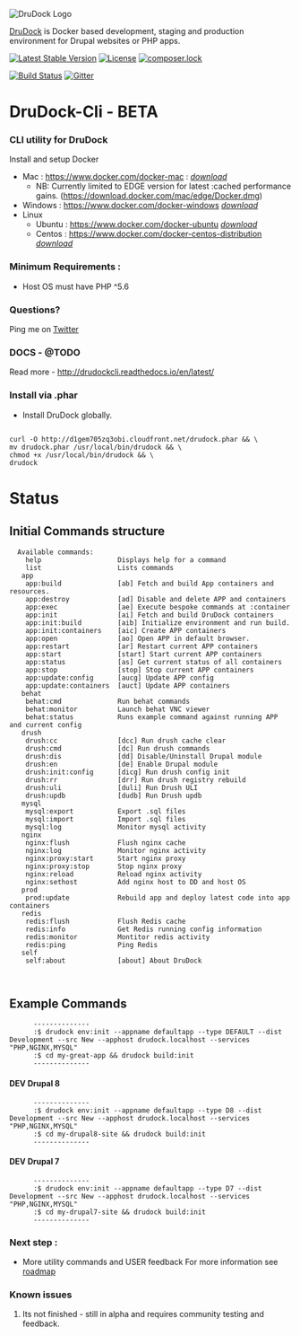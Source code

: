 ![DruDock Logo](https://s3.eu-west-2.amazonaws.com/drudock/DruDockLogo.jpg)

[DruDock](https://www.4alldigital.io/drudock) is Docker based development, staging and production environment for Drupal websites or PHP apps.

[![Latest Stable Version](https://poser.pugx.org/drudock/cli/v/stable)](https://packagist.org/packages/drudock/cli)
[![License](https://poser.pugx.org/drudock/cli/license)](https://packagist.org/packages/drudock/cli)
[![composer.lock](https://poser.pugx.org/drudock/cli/composerlock)](https://packagist.org/packages/drudock/cli)

[![Build Status](https://travis-ci.org/4AllDigital/DruDockCli.svg?branch=master)](https://travis-ci.org/4AllDigital/DruDockCli)
[![Gitter](https://badges.gitter.im/Join%20Chat.svg)](https://gitter.im/DruDockCli/Lobby?utm_source=badge&utm_medium=badge&utm_campaign=pr-badge)


# DruDock-Cli - BETA
### CLI utility for DruDock

Install and setup Docker
  
- Mac : https://www.docker.com/docker-mac : 
[_download_](https://store.docker.com/editions/community/docker-ce-desktop-mac)
  - NB: Currently limited to EDGE version for latest :cached performance gains. (https://download.docker.com/mac/edge/Docker.dmg)
- Windows : https://www.docker.com/docker-windows
[_download_](https://store.docker.com/editions/community/docker-ce-desktop-windows)
- Linux
  - Ubuntu : https://www.docker.com/docker-ubuntu
  [_download_](https://store.docker.com/editions/community/docker-ce-server-ubuntu)
  - Centos : https://www.docker.com/docker-centos-distribution
  [_download_](https://store.docker.com/editions/community/docker-ce-server-centos)
   
### Minimum Requirements : 
- Host OS must have PHP ^5.6

### Questions?
  Ping me on [Twitter](http://twitter.com/@4alldigital)
  
### DOCS - @TODO
  Read more - http://drudockcli.readthedocs.io/en/latest/
   
### Install via .phar
  - Install DruDock globally.
  
  ``` 
  
  curl -O http://d1gem705zq3obi.cloudfront.net/drudock.phar && \
  mv drudock.phar /usr/local/bin/drudock && \
  chmod +x /usr/local/bin/drudock && \
  drudock
  
  ```

# Status
## Initial Commands structure
```
  Available commands:
    help                   Displays help for a command
    list                   Lists commands
   app
    app:build              [ab] Fetch and build App containers and resources.
    app:destroy            [ad] Disable and delete APP and containers
    app:exec               [ae] Execute bespoke commands at :container
    app:init               [ai] Fetch and build DruDock containers
    app:init:build         [aib] Initialize environment and run build.
    app:init:containers    [aic] Create APP containers
    app:open               [ao] Open APP in default browser.
    app:restart            [ar] Restart current APP containers
    app:start              [start] Start current APP containers
    app:status             [as] Get current status of all containers
    app:stop               [stop] Stop current APP containers
    app:update:config      [aucg] Update APP config
    app:update:containers  [auct] Update APP containers
   behat
    behat:cmd              Run behat commands
    behat:monitor          Launch behat VNC viewer
    behat:status           Runs example command against running APP and current config
   drush
    drush:cc               [dcc] Run drush cache clear
    drush:cmd              [dc] Run drush commands
    drush:dis              [dd] Disable/Uninstall Drupal module
    drush:en               [de] Enable Drupal module
    drush:init:config      [dicg] Run drush config init
    drush:rr               [drr] Run drush registry rebuild
    drush:uli              [duli] Run Drush ULI
    drush:updb             [dudb] Run Drush updb
   mysql
    mysql:export           Export .sql files
    mysql:import           Import .sql files
    mysql:log              Monitor mysql activity
   nginx
    nginx:flush            Flush nginx cache
    nginx:log              Monitor nginx activity
    nginx:proxy:start      Start nginx proxy
    nginx:proxy:stop       Stop nginx proxy
    nginx:reload           Reload nginx activity
    nginx:sethost          Add nginx host to DD and host OS
   prod
    prod:update            Rebuild app and deploy latest code into app containers
   redis
    redis:flush            Flush Redis cache
    redis:info             Get Redis running config information
    redis:monitor          Montitor redis activity
    redis:ping             Ping Redis
   self
    self:about             [about] About DruDock

       
```

## Example Commands
```
      --------------
      :$ drudock env:init --appname defaultapp --type DEFAULT --dist Development --src New --apphost drudock.localhost --services "PHP,NGINX,MYSQL"
      :$ cd my-great-app && drudock build:init
      --------------
```    
#### DEV Drupal 8  
```
      --------------
      :$ drudock env:init --appname defaultapp --type D8 --dist Development --src New --apphost drudock.localhost --services "PHP,NGINX,MYSQL"
      :$ cd my-drupal8-site && drudock build:init
      --------------
```   
#### DEV Drupal 7
```
      --------------
      :$ drudock env:init --appname defaultapp --type D7 --dist Development --src New --apphost drudock.localhost --services "PHP,NGINX,MYSQL"
      :$ cd my-drupal7-site && drudock build:init
      --------------
```

### Next step :

 - More utility commands and USER feedback
For more information see [roadmap](https://github.com/4AllDigital/DruDockCli/blob/master/roadmap.md)

### Known issues

1. Its not finished - still in alpha and requires community testing and feedback.
